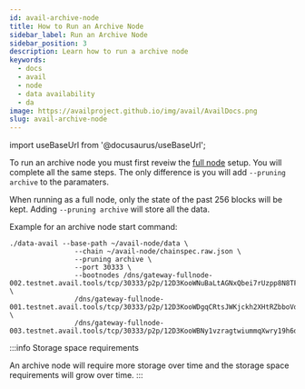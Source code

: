 ```yaml
---
id: avail-archive-node
title: How to Run an Archive Node
sidebar_label: Run an Archive Node
sidebar_position: 3
description: Learn how to run a archive node
keywords:
  - docs
  - avail
  - node
  - data availability
  - da
image: https://availproject.github.io/img/avail/AvailDocs.png
slug: avail-archive-node
---
```

import useBaseUrl from '@docusaurus/useBaseUrl';

To run an archive node you must first reveiw the [full node](/validators/run-avail/full-node-setup) setup. You will complete all the same steps. The only difference is you will add `--pruning archive` to the paramaters. 

When running as a full node, only the state of the past 256 blocks will be kept. Adding `--pruning archive` will store all the data.

Example for an archive node start command:
```
./data-avail --base-path ~/avail-node/data \
                --chain ~/avail-node/chainspec.raw.json \
                --pruning archive \
                --port 30333 \
                --bootnodes /dns/gateway-fullnode-002.testnet.avail.tools/tcp/30333/p2p/12D3KooWNuBaLtAGNxQbei7rUzpp8N8TF8k5kPsgKShAJgK4crkB \
                /dns/gateway-fullnode-001.testnet.avail.tools/tcp/30333/p2p/12D3KooWDgqCRtsJWKjckh2XHtRZbboVdgDJswsxoNmX8PMf59bV \
                /dns/gateway-fullnode-003.testnet.avail.tools/tcp/30333/p2p/12D3KooWBNy1vzragtwiummqXwry19h6dke68hybY6jVeEH4mAtT
```

:::info Storage space requirements

An archive node will require more storage over time and the storage space requirements will grow over time.
:::
